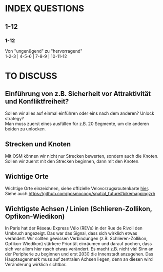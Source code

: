 # INDEX QUESTIONS

## 1-12

### 1-12
Von "ungenügend" zu "hervorragend"       
1-2-3 | 4-5-6 | 7-8-9 | 10-11-12


# TO DISCUSS

## Einführung von z.B. Sicherheit vor Attraktivität und Konfliktfreiheit?
Sollen wir alles auf einmal einführen oder eins nach dem anderen? Unlock strategy?   
Man muss zuerst eines ausfüllen für z.B. 20 Segmente, um die anderen beiden zu unlocken. 

## Strecken und Knoten
Mit OSM können wir nicht nur Strecken bewerten, sondern auch die Knoten. Sollen wir zuerst mit den Strecken beginnen, dann mit den Knoten.

## Wichtige Orte
Wichtige Orte einzeichnen, siehe offizielle Velovorzugsroutenkarte [hier](https://twitter.com/posmo_coop/status/1450060311038418945?s=20).          
Siehe auch https://github.com/posmocoop/spatial_future#bikemappingzrh

## Wichtigste Achsen / Linien (Schlieren-Zollikon, Opfikon-Wiedikon) 
In Paris hat der Réseau Express Vélo (REVe) in der Rue de Rivoli den Umbruch angezeigt. Das war das Signal, dass sich wirklich etwas verändert. Wir sollten gewissen Verbindungen (z.B. Schlieren-Zollikon, Opfikon-Wiedikon) stärkere Priorität einräumen und darauf pochen, dass sich vor allem hier rasch etwas verändert. Es macht z.B. nicht viel Sinn an der Peripherie zu beginnen und erst 2030 die Innenstadt anzugehen. Das Hauptaugenmerk muss auf zentralen Achsen liegen, denn an diesen wird Veränderung wirklich sichtbar.



